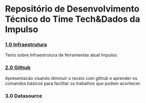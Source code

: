 # Repositório de Desenvolvimento Técnico do Time Tech&Dados da Impulso

### [1.0 Infraestrutura](https://sites.google.com/impulsogov.org/wiki/projetos-e-ferramentas/worlflow-infra?authuser=1)
Texto sobre Infraestrutura de ferramentas atual Impulso.

### [2.0 Github](/git/github.md)
Apresentacão visando diminuir o receio com github e aprender os comandos básicos para facilitar os trabalhos que podem acontecer.

### 3.0 Datasource

